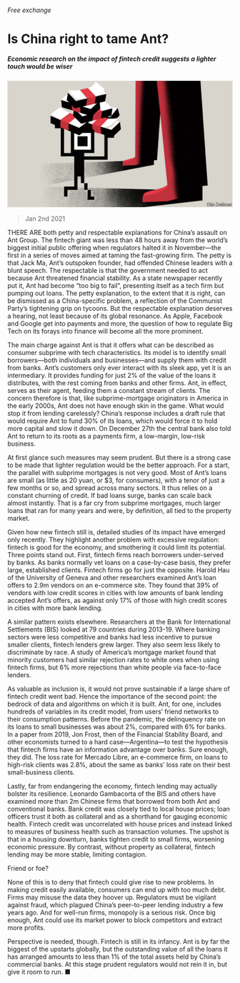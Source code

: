 ###### Free exchange

# Is China right to tame Ant? 

##### Economic research on the impact of fintech credit suggests a lighter touch would be wiser 

![image](images/20210102_FND000.jpg) 

> Jan 2nd 2021 


THERE ARE both petty and respectable explanations for China’s assault on Ant Group. The fintech giant was less than 48 hours away from the world’s biggest initial public offering when regulators halted it in November—the first in a series of moves aimed at taming the fast-growing firm. The petty is that Jack Ma, Ant’s outspoken founder, had offended Chinese leaders with a blunt speech. The respectable is that the government needed to act because Ant threatened financial stability. As a state newspaper recently put it, Ant had become “too big to fail”, presenting itself as a tech firm but pumping out loans. The petty explanation, to the extent that it is right, can be dismissed as a China-specific problem, a reflection of the Communist Party’s tightening grip on tycoons. But the respectable explanation deserves a hearing, not least because of its global resonance. As Apple, Facebook and Google get into payments and more, the question of how to regulate Big Tech on its forays into finance will become all the more prominent.


The main charge against Ant is that it offers what can be described as consumer subprime with tech characteristics. Its model is to identify small borrowers—both individuals and businesses—and supply them with credit from banks. Ant’s customers only ever interact with its sleek app, yet it is an intermediary. It provides funding for just 2% of the value of the loans it distributes, with the rest coming from banks and other firms. Ant, in effect, serves as their agent, feeding them a constant stream of clients. The concern therefore is that, like subprime-mortgage originators in America in the early 2000s, Ant does not have enough skin in the game. What would stop it from lending carelessly? China’s response includes a draft rule that would require Ant to fund 30% of its loans, which would force it to hold more capital and slow it down. On December 27th the central bank also told Ant to return to its roots as a payments firm, a low-margin, low-risk business.



At first glance such measures may seem prudent. But there is a strong case to be made that lighter regulation would be the better approach. For a start, the parallel with subprime mortgages is not very good. Most of Ant’s loans are small (as little as 20 yuan, or $3, for consumers), with a tenor of just a few months or so, and spread across many sectors. It thus relies on a constant churning of credit. If bad loans surge, banks can scale back almost instantly. That is a far cry from subprime mortgages, much larger loans that ran for many years and were, by definition, all tied to the property market.


Given how new fintech still is, detailed studies of its impact have emerged only recently. They highlight another problem with excessive regulation: fintech is good for the economy, and smothering it could limit its potential. Three points stand out. First, fintech firms reach borrowers under-served by banks. As banks normally vet loans on a case-by-case basis, they prefer large, established clients. Fintech firms go for just the opposite. Harold Hau of the University of Geneva and other researchers examined Ant’s loan offers to 2.9m vendors on an e-commerce site. They found that 39% of vendors with low credit scores in cities with low amounts of bank lending accepted Ant’s offers, as against only 17% of those with high credit scores in cities with more bank lending.


A similar pattern exists elsewhere. Researchers at the Bank for International Settlements (BIS) looked at 79 countries during 2013-19. Where banking sectors were less competitive and banks had less incentive to pursue smaller clients, fintech lenders grew larger. They also seem less likely to discriminate by race. A study of America’s mortgage market found that minority customers had similar rejection rates to white ones when using fintech firms, but 6% more rejections than white people via face-to-face lenders.


As valuable as inclusion is, it would not prove sustainable if a large share of fintech credit went bad. Hence the importance of the second point: the bedrock of data and algorithms on which it is built. Ant, for one, includes hundreds of variables in its credit model, from users’ friend networks to their consumption patterns. Before the pandemic, the delinquency rate on its loans to small businesses was about 2%, compared with 6% for banks. In a paper from 2019, Jon Frost, then of the Financial Stability Board, and other economists turned to a hard case—Argentina—to test the hypothesis that fintech firms have an information advantage over banks. Sure enough, they did. The loss rate for Mercado Libre, an e-commerce firm, on loans to high-risk clients was 2.8%, about the same as banks’ loss rate on their best small-business clients.


Lastly, far from endangering the economy, fintech lending may actually bolster its resilience. Leonardo Gambacorta of the BIS and others have examined more than 2m Chinese firms that borrowed from both Ant and conventional banks. Bank credit was closely tied to local house prices; loan officers trust it both as collateral and as a shorthand for gauging economic health. Fintech credit was uncorrelated with house prices and instead linked to measures of business health such as transaction volumes. The upshot is that in a housing downturn, banks tighten credit to small firms, worsening economic pressure. By contrast, without property as collateral, fintech lending may be more stable, limiting contagion.

Friend or foe?


None of this is to deny that fintech could give rise to new problems. In making credit easily available, consumers can end up with too much debt. Firms may misuse the data they hoover up. Regulators must be vigilant against fraud, which plagued China’s peer-to-peer lending industry a few years ago. And for well-run firms, monopoly is a serious risk. Once big enough, Ant could use its market power to block competitors and extract more profits.


Perspective is needed, though. Fintech is still in its infancy. Ant is by far the biggest of the upstarts globally, but the outstanding value of all the loans it has arranged amounts to less than 1% of the total assets held by China’s commercial banks. At this stage prudent regulators would not rein it in, but give it room to run. ■

